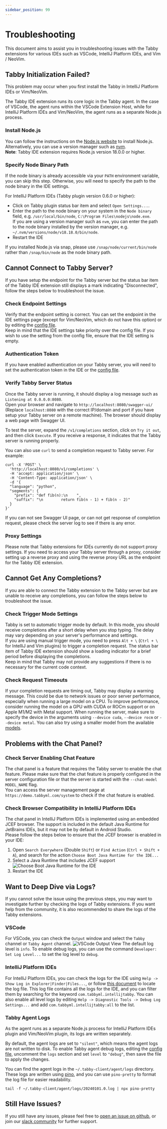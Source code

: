 ```yaml
---
sidebar_position: 99
---
```


# Troubleshooting

This document aims to assist you in troubleshooting issues with the Tabby extensions 
for various IDEs such as VSCode, IntelliJ Platform IDEs, and Vim / NeoVim.

## Tabby Initialization Failed?

This problem may occur when you first install the Tabby in IntelliJ Platform IDEs 
or Vim/NeoVim.  

The Tabby IDE extension runs its core logic in the Tabby agent. In the case of VSCode, 
the agent runs within the VSCode Extension Host, while for IntelliJ Platform IDEs 
and Vim/NeoVim, the agent runs as a separate Node.js process.

### Install Node.js

You can follow the instructions on the [Node.js website](https://nodejs.org/en/download/)
to install Node.js. Alternatively, you can use a version manager such as [nvm](https://github.com/nvm-sh/nvm).  
**Note**: Tabby IDE extension requires Node.js version 18.0.0 or higher.

### Specify Node Binary Path

If the node binary is already accessible via your `PATH` environment variable, 
you can skip this step. Otherwise, you will need to specify the path to the node 
binary in the IDE settings.

For IntelliJ Platform IDEs (Tabby plugin version 0.6.0 or higher):
* Click on Tabby plugin status bar item and select `Open Settings...`.
* Enter the path to the node binary on your system in the `Node binary` field,
  e.g. `/usr/local/bin/node`, `C:\Program Files\nodejs\node.exe`.  
  If you are using a version manager such as `nvm`, you can enter the path to the
  node binary installed by the version manager, e.g. `~/.nvm/versions/node/v18.18.0/bin/node`.
* Restart the IDE

If you installed Node.js via snap, please use `/snap/node/current/bin/node` rather than 
`/snap/bin/node` as the node binary path.

## Cannot Connect to Tabby Server?

If you have setup the endpoint for the Tabby server but the status bar item of 
the Tabby IDE extension still displays a mark indicating "Disconnected", 
follow the steps below to troubleshoot the issue.

### Check Endpoint Settings

Verify that the endpoint setting is correct. You can set the endpoint in the 
IDE settings page (except for Vim/NeoVim, which do not have this option) or by 
editing the [config file](https://tabby.tabbyml.com/docs/extensions/configurations).  
Keep in mind that the IDE settings take priority over the config file. 
If you wish to use the setting from the config file, ensure that the IDE setting
is empty.

### Authentication Token

If you have enabled authentication on your Tabby server, you will need to set
the authentication token in the IDE or the [config file](https://tabby.tabbyml.com/docs/extensions/configurations).

### Verify Tabby Server Status

Once the Tabby server is running, it should display a log message such as 
`Listening at 0.0.0.0:8080`.  
Open your browser and navigate to `http://localhost:8080/swagger-ui/`
(Replace `localhost:8080` with the correct IP/domain and port if you have setup your 
Tabby server on a remote machine). The browser should display a web page with Swagger UI.  

To test the server, expand the `/v1/completions` section, click on `Try it out`, 
and then click `Execute`. 
If you receive a response, it indicates that the Tabby server is running properly.

You can also use `curl` to send a completion request to Tabby server. For example:

```shell
curl -X 'POST' \
  'http://localhost:8080/v1/completions' \
  -H 'accept: application/json' \
  -H 'Content-Type: application/json' \
  -d '{
  "language": "python",
  "segments": {
    "prefix": "def fib(n):\n    ",
    "suffix": "\n        return fib(n - 1) + fib(n - 2)"
  }
}'
```

If you can not see Swagger UI page, or can not get response of completion request, 
please check the server log to see if there is any error.

### Proxy Settings

Please note that Tabby extensions for IDEs currently do not support proxy settings. 
If you need to access your Tabby server through a proxy, consider setting up 
a reverse proxy and using the reverse proxy URL as the endpoint for the Tabby IDE extension.

## Cannot Get Any Completions?

If you are able to connect the Tabby extension to the Tabby server but are unable to 
receive any completions, you can follow the steps below to troubleshoot the issue.

### Check Trigger Mode Settings

Tabby is set to automatic trigger mode by default. In this mode, you should receive 
completions after a short delay when you stop typing. The delay may vary depending 
on your server's performance and settings.  
If you are using manual trigger mode, you need to press `Alt + \` (`Ctrl + \` for IntelliJ and Vim plugins) 
to trigger a completion request. The status bar item of Tabby IDE extension should show a loading 
indicator for a brief period before displaying the completions.  
Keep in mind that Tabby may not provide any suggestions if there is no necessary
for the current code context.

### Check Request Timeouts

If your completion requests are timing out, Tabby may display a warning message. 
This could be due to network issues or poor server performance, especially when 
running a large model on a CPU. To improve performance, consider running the model 
on a GPU with CUDA or ROCm support or on Apple M1/M2 with Metal support. When running 
the server, make sure to specify the device in the arguments using  `--device cuda`, `--device rocm` or
`--device metal`. You can also try using a smaller model from the available [models](https://tabby.tabbyml.com/docs/models/). 

## Problems with the Chat Panel?

### Check Server Enabling Chat Feature

The chat panel is a feature that requires the Tabby server to enable the chat feature. Please make sure that the chat feature is properly configured in the server configuration file or that the server is started with the `--chat-model MODEL_NAME` flag.  
You can access the server management page at `https://demo.tabbyml.com/system` to check if the chat feature is enabled.

### Check Browser Compatibility in IntelliJ Platform IDEs

The chat panel in IntelliJ Platform IDEs is implemented using an embedded JCEF browser. The support is included in the default Java Runtime for JetBrains IDEs, but it may not be by default in Android Studio.  
Please follow the steps below to ensure that the JCEF browser is enabled in your IDE:

1. Open `Search Everywhere` (Double `Shift`) or `Find Action` (`Ctrl + Shift + A`), and search for the action `Choose Boot Java Runtime for the IDE...`
2. Select a Java Runtime that includes JCEF support
    ![Choose Boot Java Runtime for the IDE](./intellij-choose-boot-runtime-for-the-ide.png)
3. Restart the IDE
## Want to Deep Dive via Logs?

If you cannot solve the issue using the previous steps, you may want to 
investigate further by checking the logs of Tabby extensions. 
If you want help from the community, it is also recommended to share the logs 
of the Tabby extensions.

### VSCode

For VSCode, you can check the `Output` window and select the `Tabby` channel or
`Tabby Agent` channel.
![VSCode Output View](./vscode-output-view.png)
The default log level is `info`. To enable debug logs, you can use the command 
`Developer: Set Log Level...` to set the log level to `debug`.

### IntelliJ Platform IDEs

For IntelliJ Platform IDEs, you can check the logs for the IDE using `Help -> Show Log in Explorer|Finder|Files...`, 
or follow [this document](https://intellij-support.jetbrains.com/hc/en-us/articles/207241085-Locating-IDE-log-files) to locate the log file.
This log file contains all the logs for the IDE, and you can filter them by searching for the 
keyword `com.tabbyml.intellijtabby`.
You can also enable all level logs by editing `Help -> Diagnostic Tools -> Debug Log Settings...` and
add `com.tabbyml.intellijtabby:all` to the list.

### Tabby Agent Logs

As the agent runs as a separate Node.js process for IntelliJ Platform IDEs plugin 
and Vim/NeoVim plugin, its logs are written separately.

By default, the agent logs are set to `"silent"`, which means the agent logs are 
not written to disk. To enable Tabby agent debug logs, editing the 
[config file](https://tabby.tabbyml.com/docs/extensions/configurations), 
uncomment the `logs` section and set `level` to `"debug"`, then save the file 
to apply the changes.
 
You can find the agent logs in the `~/.tabby-client/agent/logs` directory. These 
logs are written using [pino](https://github.com/pinojs/pino), and you can 
use `pino-pretty` to format the log file for easier readability.

```shell
tail -f ~/.tabby-client/agent/logs/20240101.0.log | npx pino-pretty
```

## Still Have Issues?

If you still have any issues, please feel free to [open an issue on github](https://github.com/TabbyML/tabby/issues/new), 
or join our [slack community](https://links.tabbyml.com/join-slack)
for further support.

